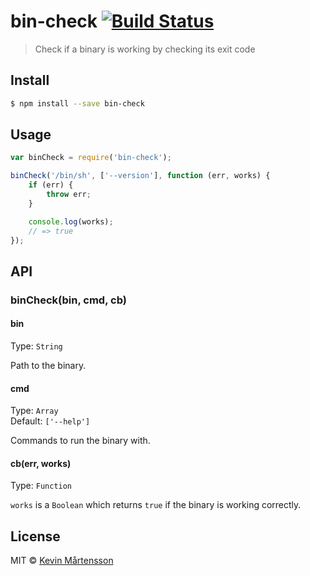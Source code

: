 # bin-check [![Build Status](http://img.shields.io/travis/kevva/bin-check.svg?style=flat)](https://travis-ci.org/kevva/bin-check)

> Check if a binary is working by checking its exit code

## Install

```sh
$ npm install --save bin-check
```

## Usage

```js
var binCheck = require('bin-check');

binCheck('/bin/sh', ['--version'], function (err, works) {
	if (err) {
		throw err;
	}

	console.log(works);
	// => true
});
```

## API

### binCheck(bin, cmd, cb)

#### bin

Type: `String`

Path to the binary.

#### cmd

Type: `Array`  
Default: `['--help']`

Commands to run the binary with.

#### cb(err, works)

Type: `Function`

`works` is a `Boolean` which returns `true` if the binary is working correctly.

## License

MIT © [Kevin Mårtensson](https://github.com/kevva)

